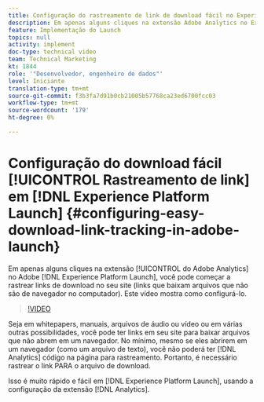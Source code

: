 ```yaml
---
title: Configuração do rastreamento de link de download fácil no Experience Platform Launch
description: Em apenas alguns cliques na extensão Adobe Analytics no Experience Platform Launch, você pode começar a rastrear links de download no site (links que baixam arquivos que não são de navegador na máquina). Este vídeo mostra como configurá-lo.
feature: Implementação do Launch
topics: null
activity: implement
doc-type: technical video
team: Technical Marketing
kt: 1844
role: '"Desenvolvedor, engenheiro de dados"'
level: Iniciante
translation-type: tm+mt
source-git-commit: f3b3fa7d91b0cb21005b57768ca23ed6700fcc03
workflow-type: tm+mt
source-wordcount: '179'
ht-degree: 0%

---
```



# Configuração do download fácil [!UICONTROL Rastreamento de link] em [!DNL Experience Platform Launch] {#configuring-easy-download-link-tracking-in-adobe-launch}

Em apenas alguns cliques na extensão [!UICONTROL do Adobe Analytics] no Adobe [!DNL Experience Platform Launch], você pode começar a rastrear links de download no seu site (links que baixam arquivos que não são de navegador no computador). Este vídeo mostra como configurá-lo.

>[!VIDEO](https://video.tv.adobe.com/v/25762/?quality=12)

Seja em whitepapers, manuais, arquivos de áudio ou vídeo ou em várias outras possibilidades, você pode ter links em seu site para baixar arquivos que não abrem em um navegador. No mínimo, mesmo se eles abrirem em um navegador (como um arquivo de texto), você não poderá ter [!DNL Analytics] código na página para rastreamento. Portanto, é necessário rastrear o link PARA o arquivo de download.

Isso é muito rápido e fácil em [!DNL Experience Platform Launch], usando a configuração da extensão [!DNL Analytics].
